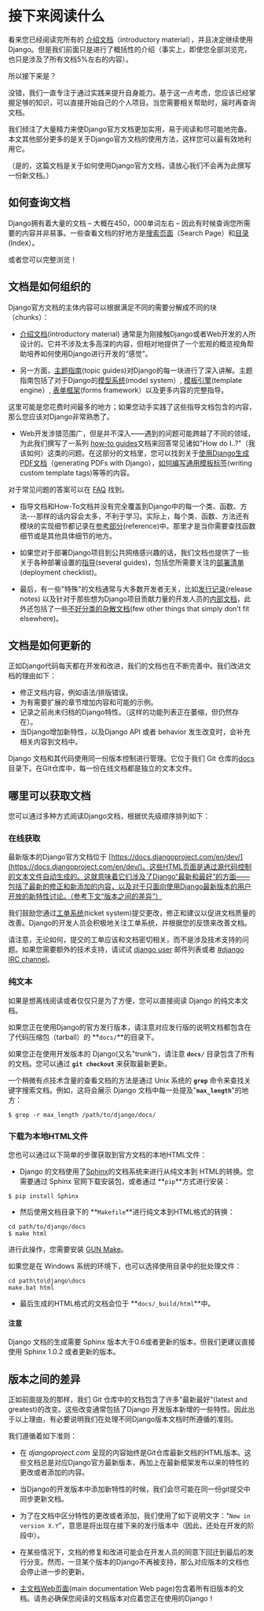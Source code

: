 # 接下来阅读什么

看来您已经阅读完所有的 [介绍文档](https://docs.djangoproject.com/en/1.8/intro/)（introductory material），并且决定继续使用Django。但是我们前面只是进行了概括性的介绍（事实上，即使您全部浏览完，也只是涉及了所有文档5%左右的内容）。

所以接下来是？

没错，我们一直专注于通过实践来提升自身能力。基于这一点考虑，您应该已经掌握足够的知识，可以直接开始自己的个人项目。当您需要相关帮助时，届时再查询文档。

我们倾注了大量精力来使Django官方文档更加实用，易于阅读和尽可能地完备。本文其他部分更多的是关于Django官方文档的使用方法，这样您可以最有效地利用它。

（是的，这篇文档是关于如何使用Django官方文档，请放心我们不会再为此撰写一份新文档。）

## 如何查询文档

Django拥有着大量的文档 – 大概在450，000单词左右 – 因此有时候查询您所需要的内容并非易事。一些查看文档的好地方是[搜索页面](https://docs.djangoproject.com/en/1.8/search/)（Search Page）和[目录](https://docs.djangoproject.com/en/1.8/genindex/)(Index）。

或者您可以完整浏览！

## 文档是如何组织的

Django官方文档的主体内容可以根据满足不同的需要分解成不同的块（chunks）：

- [介绍文档](https://docs.djangoproject.com/en/1.8/intro/)(introductory material) 通常是为刚接触Django或者Web开发的人所设计的。它并不涉及太多高深的内容，但相对地提供了一个宏观的概览视角帮助培养如何使用Django进行开发的“感觉”。

- 另一方面，[主题指南](https://docs.djangoproject.com/en/1.8/topics/)(topic guides)对Django的每一块进行了深入讲解。主题指南包括了对于Django的[模型系统](https://docs.djangoproject.com/en/1.8/topics/db/)(model system）, [模板引擎](https://docs.djangoproject.com/en/1.8/topics/templates/)(template engine）, [表单框架](https://docs.djangoproject.com/en/1.8/topics/forms/)(forms framework）以及更多内容的完整指导。

这里可能是您花费时间最多的地方；如果您动手实践了这些指导文档包含的内容，那么您应该对Django非常熟悉了。

- Web开发涉猎范围广，但是并不深入——遇到的问题可能跨越了不同的领域，为此我们撰写了一系列 [how-to guides](https://docs.djangoproject.com/en/1.8/howto/)文档来回答常见诸如"How do I..?"（我该如何）这类的问题。在这部分的文档里，您可以找到关于[使用Django生成PDF文档](https://docs.djangoproject.com/en/1.8/howto/outputting-pdf/)（generating PDFs with Django），[如何编写通用模板标签](https://docs.djangoproject.com/en/1.8/howto/custom-template-tags/)(writing custom template tags)等等的内容。

对于常见问题的答案可以在 [FAQ](https://docs.djangoproject.com/en/1.8/faq) 找到。

- 指导文档和How-To文档并没有完全覆盖到Django中的每一个类、函数、方法---那样的话内容会太多，不利于学习。实际上，每个类、函数、方法还有模块的实现细节都记录在[参考部分](https://docs.djangoproject.com/en/1.8/ref/)(reference)中。那里才是当你需要查找函数细节或是其他具体细节的地方。

- 如果您对于部署Django项目到公共网络感兴趣的话，我们文档也提供了一些关于各种部署设置的[指导](https://docs.djangoproject.com/en/1.8/howto/deployment/)(several guides)，包括您所需要关注的[部署清单](https://docs.djangoproject.com/en/1.8/howto/deployment/checklist/)(deployment checklist)。

- 最后，有一些"特殊"的文档通常与大多数开发者无关，比如[发行记录](https://docs.djangoproject.com/en/1.8/releases/)(release notes) 以及针对于那些想为Django项目贡献力量的开发人员的[内部文档](https://docs.djangoproject.com/en/1.8/internals/)，此外还包括了一些[不好分类的杂散文档](https://docs.djangoproject.com/en/1.8/misc/)(few other things that simply don’t fit elsewhere)。

## 文档是如何更新的

正如Django代码每天都在开发和改进，我们的文档也在不断完善中。我们改进文档的理由如下：

- 修正文档内容，例如语法/排版错误。
- 为有需要扩展的章节增加内容和可能的示例。
- 记录之前尚未归档的Django特性。（这样的功能列表正在萎缩，但仍然存在）。
- 当Django增加新特性，以及Django API 或者 behavior 发生改变时，会补充相关内容到文档中。

Django 文档和其代码使用同一份版本控制进行管理。它位于我们 Git 仓库的[docs](https://github.com/django/django/tree/master/docs)目录下。在Git仓库中，每一份在线文档都是独立的文本文件。

## 哪里可以获取文档

您可以通过多种方式阅读Django文档，根据优先级顺序排列如下：

### 在线获取

最新版本的Django官方文档位于 [https://docs.djangoproject.com/en/dev/](https://docs.djangoproject.com/en/dev/)。这些HTML页面是通过源代码控制的文本文件自动生成的。这就意味着它们涉及了Django“最新和最好”的方面——包括了最新的修正和新添加的内容，以及对于只面向使用Django最新版本的用户开放的新特性讨论。（参考下文“版本之间的差异”）

我们鼓励您通过[工单系统](https://code.djangoproject.com/newticket?component=Documentation)(ticket system)提交更改，修正和建议以促进文档质量的改善。Django的开发人员会积极地关注工单系统，并根据您的反馈来改善文档。

请注意，无论如何，提交的工单应该和文档密切相关，而不是涉及技术支持的问题。如果您需要额外的技术支持，请试试 [django user](https://docs.djangoproject.com/en/1.8/internals/mailing-lists/#django-users-mailing-list) 邮件列表或者 [#django IRC channel](irc://irc.freenode.net/django)。

### 纯文本

如果是想离线阅读或者仅仅只是为了方便，您可以直接阅读 Django 的纯文本文档。

如果您正在使用Django的官方发行版本，请注意对应发行版的说明文档都包含在了代码压缩包（tarball）的 **`docs/`**的目录下。

如果您正在使用开发版本的 Django(又名"trunk")，请注意 **`docs/`** 目录包含了所有的文档。您可以通过 **`git checkout`** 来获取最新更新。

一个稍微有点技术含量的查看文档的方法是通过 Unix 系统的 **`grep`** 命令来查找关键字搜索文档。例如，这将会展示 Django 文档中每一处提及"**`max_length`**"的地方：

```
$ grep -r max_length /path/to/django/docs/
```

### 下载为本地HTML文件

您也可以通过以下简单的步骤获取到官方文档的本地HTML文件：

- Django 的文档使用了[Sphinx](http://sphinx-doc.org/)的文档系统来进行从纯文本到 HTML的转换。您需要通过 Sphinx 官网下载安装包，或者通过 **`pip`**方式进行安装：

```
$ pip install Sphinx
```

- 然后使用文档目录下的 **`Makefile`**进行纯文本到HTML格式的转换：

```
cd path/to/django/docs
$ make html
```

进行此操作，您需要安装 [GUN Make](http://www.gnu.org/software/make/)。

如果您是在 Windows 系统的环境下，也可以选择使用目录中的批处理文件：

```
cd path\to\django\docs
make.bat html
```

- 最后生成的HTML格式的文档会位于 **`docs/_build/html`**中。

#### 注意

Django 文档的生成需要 Sphinx 版本大于0.6或者更新的版本，但我们更建议直接使用 Sphinx 1.0.2 或者更新的版本。

## 版本之间的差异

正如前面提及的那样，我们 Git 仓库中的文档包含了许多"最新最好"(latest and greatest)的改变。这些改变通常包括了Django 开发版本新增的一些特性。因此出于以上理由，有必要说明我们在处理不同Django版本文档时所遵循的准则。

我们遵循着如下准则：

- 在 *djangoproject.com* 呈现的内容始终是Git仓库最新文档的HTML版本。这些文档总是对应Django官方最新版本，再加上在最新框架发布以来的特性的更改或者添加的内容。

- 当Django的开发版本中添加新特性的时候，我们会尽可能在同一份git提交中同步更新文档。

- 为了在文档中区分特性的更改或者添加，我们使用了如下说明文字：“`New in version X.Y`”，意思是将出现在接下来的发行版本中（因此，还处在开发的阶段中）。

- 在某些情况下，文档的修复和改进可能会在开发人员的同意下回迁到最后的发行分支。然而，一旦某个版本的Django不再被支持，那么对应版本的文档也会停止进一步的更新。

- [主文档Web页面](https://docs.djangoproject.com/en/dev/)(main documentation Web page)包含着所有旧版本的文档。请务必确保您阅读的文档版本对应着您正在使用的Django！
